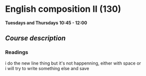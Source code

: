 
# English composition II (130)

**Tuesdays and Thursdays**
**10:45 - 12:00**

## *Course description*

### Readings
i do the new line thing but it's not happenning, either with space or \
i  will try to write something else and save




